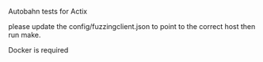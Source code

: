 Autobahn tests for Actix

please update the config/fuzzingclient.json to point to the correct host then run make.

Docker is required
